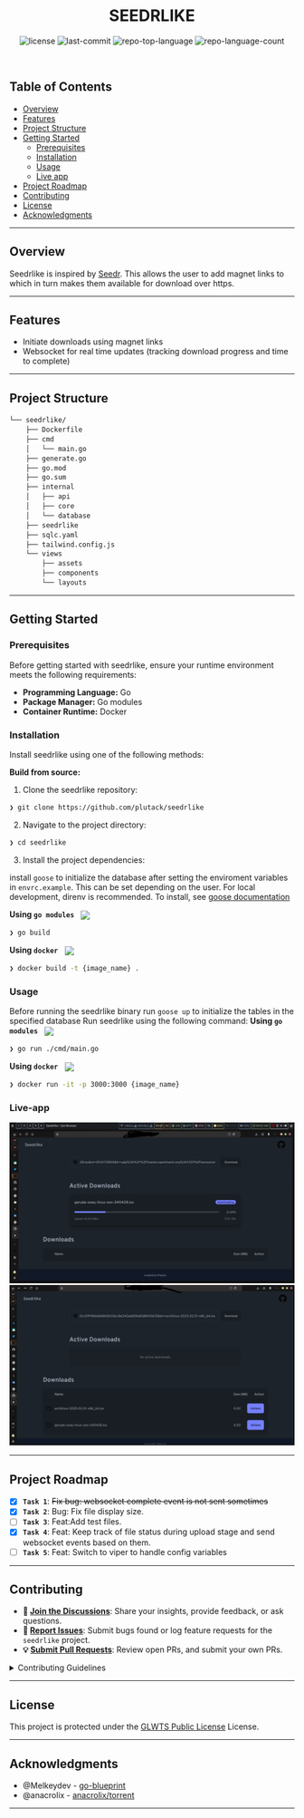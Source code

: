 <p align="center"><h1 align="center">SEEDRLIKE</h1></p>
<p align="center">
</p>
<p align="center">
	<img src="https://img.shields.io/github/license/plutack/seedrlike?style=default&logo=opensourceinitiative&logoColor=white&color=0080ff" alt="license">
	<img src="https://img.shields.io/github/last-commit/plutack/seedrlike?style=default&logo=git&logoColor=white&color=0080ff" alt="last-commit">
	<img src="https://img.shields.io/github/languages/top/plutack/seedrlike?style=default&color=0080ff" alt="repo-top-language">
	<img src="https://img.shields.io/github/languages/count/plutack/seedrlike?style=default&color=0080ff" alt="repo-language-count">
</p>
<p align="center"><!-- default option, no dependency badges. -->
</p>
<p align="center">
	<!-- default option, no dependency badges. -->
</p>
<br>

## Table of Contents

- [Overview](#overview)
- [Features](#features)
- [Project Structure](#project-structure)
- [Getting Started](#getting-started)
  - [Prerequisites](#prerequisites)
  - [Installation](#installation)
  - [Usage](#usage)
  - [Live app](#live-app)
- [Project Roadmap](#project-roadmap)
- [Contributing](#contributing)
- [License](#license)
- [Acknowledgments](#acknowledgments)

---

##  Overview
Seedrlike is inspired by [Seedr](https://seedr.cc). This allows the user to add magnet links to which in turn makes them available for download over https.

---

##  Features
- Initiate downloads using magnet links
- Websocket for real time updates (tracking download progress and time to complete)

---

##  Project Structure

```sh
└── seedrlike/
    ├── Dockerfile
    ├── cmd
    │   └── main.go
    ├── generate.go
    ├── go.mod
    ├── go.sum
    ├── internal
    │   ├── api
    │   ├── core
    │   └── database
    ├── seedrlike
    ├── sqlc.yaml
    ├── tailwind.config.js
    └── views
        ├── assets
        ├── components
        └── layouts
```


---
##  Getting Started

###  Prerequisites

Before getting started with seedrlike, ensure your runtime environment meets the following requirements:

- **Programming Language:** Go
- **Package Manager:** Go modules
- **Container Runtime:** Docker


###  Installation

Install seedrlike using one of the following methods:

**Build from source:**

1. Clone the seedrlike repository:
```sh
❯ git clone https://github.com/plutack/seedrlike
```

2. Navigate to the project directory:
```sh
❯ cd seedrlike
```

3. Install the project dependencies:

install `goose` to initialize the database after setting the enviroment variables in `envrc.example`. This can be set depending on the user. For local development, direnv is recommended. To install, see [goose documentation](https://pressly.github.io/goose/installation/)

**Using `go modules`** &nbsp; [<img align="center" src="https://img.shields.io/badge/Go-00ADD8.svg?style={badge_style}&logo=go&logoColor=white" />](https://golang.org/)

```sh
❯ go build
```

**Using `docker`** &nbsp; [<img align="center" src="https://img.shields.io/badge/Docker-2CA5E0.svg?style={badge_style}&logo=docker&logoColor=white" />](https://www.docker.com/)

```sh
❯ docker build -t {image_name} .
```




###  Usage
Before running the seedrlike binary run `goose up` to initialize the tables in the specified database
Run seedrlike using the following command:
**Using `go modules`** &nbsp; [<img align="center" src="https://img.shields.io/badge/Go-00ADD8.svg?style={badge_style}&logo=go&logoColor=white" />](https://golang.org/)

```sh
❯ go run ./cmd/main.go
```


**Using `docker`** &nbsp; [<img align="center" src="https://img.shields.io/badge/Docker-2CA5E0.svg?style={badge_style}&logo=docker&logoColor=white" />](https://www.docker.com/)

```sh
❯ docker run -it -p 3000:3000 {image_name}
```

### Live-app
![seedrike preview 1](./seedrlike-1.png)
![seedrike preview 2](./seedrlike-2.png)



---
##  Project Roadmap

- [X] **`Task 1`**: <strike>Fix bug: websocket complete event is not sent sometimes</strike>
- [x] **`Task 2`**: Bug: Fix file display size.
- [ ] **`Task 3`**: Feat:Add test files.
- [x] **`Task 4`**: Feat: Keep track of file status during upload stage and send websocket events based on them.
- [ ] **`Task 5`**: Feat: Switch to viper to handle config variables

---

##  Contributing

- **💬 [Join the Discussions](https://github.com/plutack/seedrlike/discussions)**: Share your insights, provide feedback, or ask questions.
- **🐛 [Report Issues](https://github.com/plutack/seedrlike/issues)**: Submit bugs found or log feature requests for the `seedrlike` project.
- **💡 [Submit Pull Requests](https://github.com/plutack/seedrlike/blob/main/CONTRIBUTING.md)**: Review open PRs, and submit your own PRs.

<details closed>
<summary>Contributing Guidelines</summary>

1. **Fork the Repository**: Start by forking the project repository to your github account.
2. **Clone Locally**: Clone the forked repository to your local machine using a git client.
   ```sh
   git clone https://github.com/plutack/seedrlike
   ```
3. **Create a New Branch**: Always work on a new branch, giving it a descriptive name.
   ```sh
   git checkout -b new-feature-x
   ```
4. **Make Your Changes**: Develop and test your changes locally.
5. **Commit Your Changes**: Commit with a clear message describing your updates.
   ```sh
   git commit -m 'Implemented new feature x.'
   ```
6. **Push to github**: Push the changes to your forked repository.
   ```sh
   git push origin new-feature-x
   ```
7. **Submit a Pull Request**: Create a PR against the original project repository. Clearly describe the changes and their motivations.
8. **Review**: Once your PR is reviewed and approved, it will be merged into the main branch. Congratulations on your contribution!
</details>


---

##  License

This project is protected under the [GLWTS Public License](./LICENSE.md) License. 

---

##  Acknowledgments

- @Melkeydev - [go-blueprint](https://github.com/Melkeydev/go-blueprint)
- @anacrolix - [anacrolix/torrent](https://github.com/anacrolix/torrent)

---
